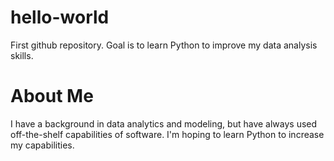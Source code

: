 # hello-world
First github repository. 
Goal is to learn Python to improve my data analysis skills.

# About Me

I have a background in data analytics and modeling, but have always used off-the-shelf capabilities of software. I'm hoping to learn Python to increase my capabilities. 

